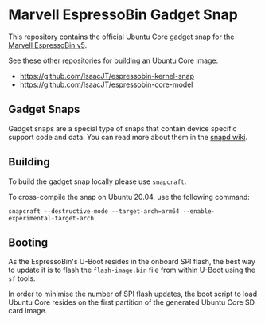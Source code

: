 # Marvell EspressoBin Gadget Snap

This repository contains the official Ubuntu Core gadget snap for the [Marvell EspressoBin v5](http://espressobin.net/).

See these other repositories for building an Ubuntu Core image:

- https://github.com/IsaacJT/espressobin-kernel-snap
- https://github.com/IsaacJT/espressobin-core-model

## Gadget Snaps

Gadget snaps are a special type of snaps that contain device specific support code and data. You can read more about them in the [snapd wiki](https://github.com/snapcore/snapd/wiki/Gadget-snap).

## Building

To build the gadget snap locally please use `snapcraft`.

To cross-compile the snap on Ubuntu 20.04, use the following command:

    snapcraft --destructive-mode --target-arch=arm64 --enable-experimental-target-arch

## Booting

As the EspressoBin's U-Boot resides in the onboard SPI flash, the best way to update it is to flash the `flash-image.bin` file from within U-Boot using the `sf` tools.

In order to minimise the number of SPI flash updates, the boot script to load Ubuntu Core resides on the first partition of the generated Ubuntu Core SD card image. 
